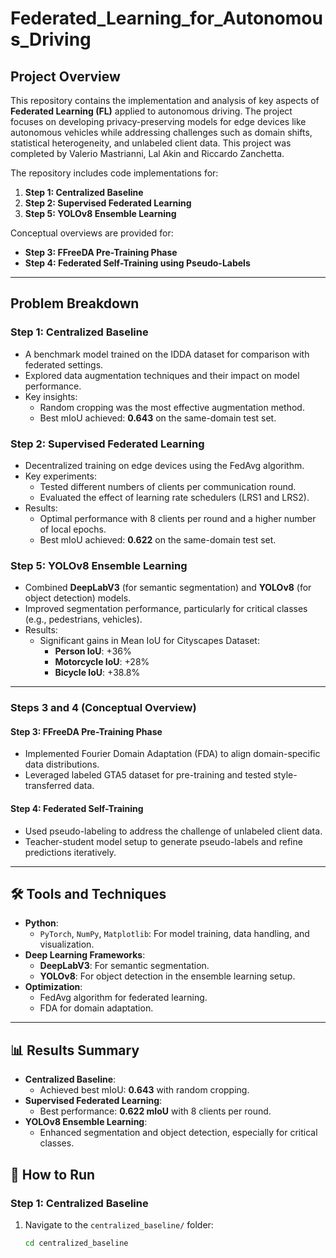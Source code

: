 # Federated_Learning_for_Autonomous_Driving

## Project Overview
This repository contains the implementation and analysis of key aspects of **Federated Learning (FL)** applied to autonomous driving. The project focuses on developing privacy-preserving models for edge devices like autonomous vehicles while addressing challenges such as domain shifts, statistical heterogeneity, and unlabeled client data. This project was completed by Valerio Mastrianni, Lal Akin and Riccardo Zanchetta.

The repository includes code implementations for:
1. **Step 1: Centralized Baseline**
2. **Step 2: Supervised Federated Learning**
3. **Step 5: YOLOv8 Ensemble Learning**

Conceptual overviews are provided for:
- **Step 3: FFreeDA Pre-Training Phase**
- **Step 4: Federated Self-Training using Pseudo-Labels**

---

## Problem Breakdown

### **Step 1: Centralized Baseline**
- A benchmark model trained on the IDDA dataset for comparison with federated settings.
- Explored data augmentation techniques and their impact on model performance.
- Key insights:
  - Random cropping was the most effective augmentation method.
  - Best mIoU achieved: **0.643** on the same-domain test set.

### **Step 2: Supervised Federated Learning**
- Decentralized training on edge devices using the FedAvg algorithm.
- Key experiments:
  - Tested different numbers of clients per communication round.
  - Evaluated the effect of learning rate schedulers (LRS1 and LRS2).
- Results:
  - Optimal performance with 8 clients per round and a higher number of local epochs.
  - Best mIoU achieved: **0.622** on the same-domain test set.

### **Step 5: YOLOv8 Ensemble Learning**
- Combined **DeepLabV3** (for semantic segmentation) and **YOLOv8** (for object detection) models.
- Improved segmentation performance, particularly for critical classes (e.g., pedestrians, vehicles).
- Results:
  - Significant gains in Mean IoU for Cityscapes Dataset:
    - **Person IoU**: +36%
    - **Motorcycle IoU**: +28%
    - **Bicycle IoU**: +38.8%

---

### **Steps 3 and 4 (Conceptual Overview)**
#### **Step 3: FFreeDA Pre-Training Phase**
- Implemented Fourier Domain Adaptation (FDA) to align domain-specific data distributions.
- Leveraged labeled GTA5 dataset for pre-training and tested style-transferred data.

#### **Step 4: Federated Self-Training**
- Used pseudo-labeling to address the challenge of unlabeled client data.
- Teacher-student model setup to generate pseudo-labels and refine predictions iteratively.

---

## 🛠️ Tools and Techniques
- **Python**:
  - `PyTorch`, `NumPy`, `Matplotlib`: For model training, data handling, and visualization.
- **Deep Learning Frameworks**:
  - **DeepLabV3**: For semantic segmentation.
  - **YOLOv8**: For object detection in the ensemble learning setup.
- **Optimization**:
  - FedAvg algorithm for federated learning.
  - FDA for domain adaptation.

---

## 📊 Results Summary
- **Centralized Baseline**:
  - Achieved best mIoU: **0.643** with random cropping.
- **Supervised Federated Learning**:
  - Best performance: **0.622 mIoU** with 8 clients per round.
- **YOLOv8 Ensemble Learning**:
  - Enhanced segmentation and object detection, especially for critical classes.

## 🚀 How to Run

### **Step 1: Centralized Baseline**
1. Navigate to the `centralized_baseline/` folder:
   ```bash
   cd centralized_baseline
